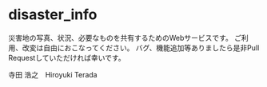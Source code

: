 disaster_info
=============
災害地の写真、状況、必要なものを共有するためのWebサービスです。
ご利用、改変は自由におこなってください。
バグ、機能追加等ありましたら是非Pull Requestしていただければ幸いです。

寺田 浩之　Hiroyuki Terada
